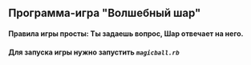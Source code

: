 ## Программа-игра "Волшебный шар"
#### **Правила** игры просты: Ты задаешь вопрос, Шар отвечает на него.
#### **Для запуска** игры нужно запустить *`magicball.rb`*
